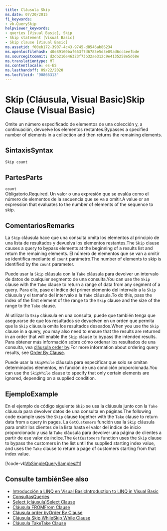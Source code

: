 ```yaml
---
title: Cláusula Skip
ms.date: 07/20/2015
f1_keywords:
- vb.QuerySkip
helpviewer_keywords:
- queries [Visual Basic], Skip
- Skip statement [Visual Basic]
- Skip clause [Visual Basic]
ms.assetid: f00eb172-3907-4c43-9745-d8546ab86234
ms.openlocfilehash: 40e89160baf663f7d6785e5d3e09ad6cc4eefbde
ms.sourcegitcommit: d2db216e46323f73b32ae312c9e4135258e5d68e
ms.translationtype: MT
ms.contentlocale: es-ES
ms.lasthandoff: 09/22/2020
ms.locfileid: "90866313"
---
```

# <a name="skip-clause-visual-basic"></a><span data-ttu-id="65e6d-102">Skip (Cláusula, Visual Basic)</span><span class="sxs-lookup"><span data-stu-id="65e6d-102">Skip Clause (Visual Basic)</span></span>

<span data-ttu-id="65e6d-103">Omite un número especificado de elementos de una colección y, a continuación, devuelve los elementos restantes.</span><span class="sxs-lookup"><span data-stu-id="65e6d-103">Bypasses a specified number of elements in a collection and then returns the remaining elements.</span></span>  
  
## <a name="syntax"></a><span data-ttu-id="65e6d-104">Sintaxis</span><span class="sxs-lookup"><span data-stu-id="65e6d-104">Syntax</span></span>  
  
```vb  
Skip count  
```  
  
## <a name="parts"></a><span data-ttu-id="65e6d-105">Partes</span><span class="sxs-lookup"><span data-stu-id="65e6d-105">Parts</span></span>  

 `count`  
 <span data-ttu-id="65e6d-106">Obligatorio.</span><span class="sxs-lookup"><span data-stu-id="65e6d-106">Required.</span></span> <span data-ttu-id="65e6d-107">Un valor o una expresión que se evalúa como el número de elementos de la secuencia que se va a omitir.</span><span class="sxs-lookup"><span data-stu-id="65e6d-107">A value or an expression that evaluates to the number of elements of the sequence to skip.</span></span>  
  
## <a name="remarks"></a><span data-ttu-id="65e6d-108">Comentarios</span><span class="sxs-lookup"><span data-stu-id="65e6d-108">Remarks</span></span>  

 <span data-ttu-id="65e6d-109">La `Skip` cláusula hace que una consulta omita los elementos al principio de una lista de resultados y devuelva los elementos restantes.</span><span class="sxs-lookup"><span data-stu-id="65e6d-109">The `Skip` clause causes a query to bypass elements at the beginning of a results list and return the remaining elements.</span></span> <span data-ttu-id="65e6d-110">El número de elementos que se van a omitir se identifica mediante el `count` parámetro.</span><span class="sxs-lookup"><span data-stu-id="65e6d-110">The number of elements to skip is identified by the `count` parameter.</span></span>  
  
 <span data-ttu-id="65e6d-111">Puede usar la `Skip` cláusula con la `Take` cláusula para devolver un intervalo de datos de cualquier segmento de una consulta.</span><span class="sxs-lookup"><span data-stu-id="65e6d-111">You can use the `Skip` clause with the `Take` clause to return a range of data from any segment of a query.</span></span> <span data-ttu-id="65e6d-112">Para ello, pase el índice del primer elemento del intervalo a la `Skip` cláusula y el tamaño del intervalo a la `Take` cláusula.</span><span class="sxs-lookup"><span data-stu-id="65e6d-112">To do this, pass the index of the first element of the range to the `Skip` clause and the size of the range to the `Take` clause.</span></span>  
  
 <span data-ttu-id="65e6d-113">Al utilizar la `Skip` cláusula en una consulta, puede que también tenga que asegurarse de que los resultados se devuelven en un orden que permita que la `Skip` cláusula omita los resultados deseados.</span><span class="sxs-lookup"><span data-stu-id="65e6d-113">When you use the `Skip` clause in a query, you may also need to ensure that the results are returned in an order that will enable the `Skip` clause to bypass the intended results.</span></span> <span data-ttu-id="65e6d-114">Para obtener más información sobre cómo ordenar los resultados de una consulta, vea [cláusula order by](order-by-clause.md).</span><span class="sxs-lookup"><span data-stu-id="65e6d-114">For more information about ordering query results, see [Order By Clause](order-by-clause.md).</span></span>  
  
 <span data-ttu-id="65e6d-115">Puede usar la `SkipWhile` cláusula para especificar que solo se omitan determinados elementos, en función de una condición proporcionada.</span><span class="sxs-lookup"><span data-stu-id="65e6d-115">You can use the `SkipWhile` clause to specify that only certain elements are ignored, depending on a supplied condition.</span></span>  
  
## <a name="example"></a><span data-ttu-id="65e6d-116">Ejemplo</span><span class="sxs-lookup"><span data-stu-id="65e6d-116">Example</span></span>  

 <span data-ttu-id="65e6d-117">En el ejemplo de código siguiente `Skip` se usa la cláusula junto con la `Take` cláusula para devolver datos de una consulta en páginas.</span><span class="sxs-lookup"><span data-stu-id="65e6d-117">The following code example uses the `Skip` clause together with the `Take` clause to return data from a query in pages.</span></span> <span data-ttu-id="65e6d-118">La `GetCustomers` función usa la `Skip` cláusula para omitir los clientes de la lista hasta el valor del índice de inicio proporcionado y usa la `Take` cláusula para devolver una página de clientes a partir de ese valor de índice.</span><span class="sxs-lookup"><span data-stu-id="65e6d-118">The `GetCustomers` function uses the `Skip` clause to bypass the customers in the list until the supplied starting index value, and uses the `Take` clause to return a page of customers starting from that index value.</span></span>  
  
 [!code-vb[VbSimpleQuerySamples#1](~/samples/snippets/visualbasic/VS_Snippets_VBCSharp/VbSimpleQuerySamples/VB/QuerySamples1.vb#1)]  
  
## <a name="see-also"></a><span data-ttu-id="65e6d-119">Consulte también</span><span class="sxs-lookup"><span data-stu-id="65e6d-119">See also</span></span>

- [<span data-ttu-id="65e6d-120">Introducción a LINQ en Visual Basic</span><span class="sxs-lookup"><span data-stu-id="65e6d-120">Introduction to LINQ in Visual Basic</span></span>](../../programming-guide/language-features/linq/introduction-to-linq.md)
- [<span data-ttu-id="65e6d-121">Consultas</span><span class="sxs-lookup"><span data-stu-id="65e6d-121">Queries</span></span>](index.md)
- [<span data-ttu-id="65e6d-122">Select (cláusula)</span><span class="sxs-lookup"><span data-stu-id="65e6d-122">Select Clause</span></span>](select-clause.md)
- [<span data-ttu-id="65e6d-123">Cláusula FROM</span><span class="sxs-lookup"><span data-stu-id="65e6d-123">From Clause</span></span>](from-clause.md)
- [<span data-ttu-id="65e6d-124">Cláusula order by</span><span class="sxs-lookup"><span data-stu-id="65e6d-124">Order By Clause</span></span>](order-by-clause.md)
- [<span data-ttu-id="65e6d-125">Cláusula Skip While</span><span class="sxs-lookup"><span data-stu-id="65e6d-125">Skip While Clause</span></span>](skip-while-clause.md)
- [<span data-ttu-id="65e6d-126">Cláusula Take</span><span class="sxs-lookup"><span data-stu-id="65e6d-126">Take Clause</span></span>](take-clause.md)
